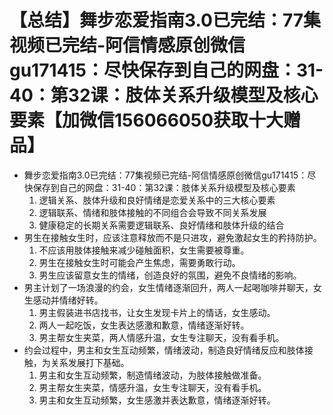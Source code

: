 # 【总结】舞步恋爱指南3.0已完结：77集视频已完结-阿信情感原创微信gu171415：尽快保存到自己的网盘：31-40：第32课：肢体关系升级模型及核心要素【加微信156066050获取十大赠品】

-   舞步恋爱指南3.0已完结：77集视频已完结-阿信情感原创微信gu171415：尽快保存到自己的网盘：31-40：第32课：肢体关系升级模型及核心要素
    1.  逻辑关系、肢体升级和良好情绪是恋爱关系中的三大核心要素
    2.  逻辑联系、情绪和肢体接触的不同组合会导致不同关系发展
    3.  健康稳定的长期关系需要逻辑联系、良好情绪和肢体升级的结合
-   男生在接触女生时，应该注意释放而不是只进攻，避免激起女生的矜持防护。
    1.  不应该用肢体接触来减少碰触面积，女生需要被尊重。
    2.  男生在接触女生时可能会产生焦虑，需要勇敢行动。
    3.  男生应该留意女生的情绪，创造良好的氛围，避免不良情绪的影响。
-   男主计划了一场浪漫的约会，女生情绪逐渐回升，两人一起喝咖啡并聊天，女生感动并情绪好转。
    1.  男主假装进书店找书，让女生发现卡片上的情话，女生感动。
    2.  两人一起吃饭，女生表达感激和歉意，情绪逐渐好转。
    3.  男主帮女生夹菜，两人情感升温，女生专注聊天，没有看手机。
-   约会过程中，男主和女生互动频繁，情绪波动，制造良好情绪反应和肢体接触，为关系发展打下基础。
    1.  男主和女生互动频繁，制造情绪波动，为肢体接触做准备。
    2.  男主帮女生夹菜，情感升温，女生专注聊天，没有看手机。
    3.  男主和女生互动频繁，女生感激并表达歉意，情绪逐渐好转。